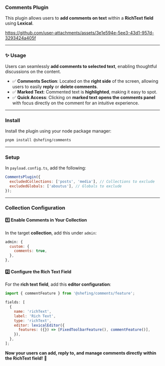 ###  **Comments Plugin**  

This plugin allows users to **add comments on text** within a **RichText field** using **Lexical**.  

https://github.com/user-attachments/assets/3e1e594e-5ee3-43d1-957d-3293424a405f

---

### ✨ **Usage**  

Users can seamlessly **add comments to selected text**, enabling thoughtful discussions on the content.  

- ✅ **Comments Section**: Located on the **right side** of the screen, allowing users to easily **reply** or **delete comments**.  
- ✅ **Marked Text**: Commented text is **highlighted**, making it easy to spot.  
- ✅ **Quick Access**: Clicking on **marked text** **opens the comments panel** with focus directly on the comment for an intuitive experience.  

---

###  **Install**  

Install the plugin using your node package manager:  

```sh
pnpm install @shefing/comments
```

---

###  **Setup**  

In `payload.config.ts`, add the following:  

```javascript
CommentsPlugin({
  excludedCollections: ['posts', 'media'], // Collections to exclude
  excludedGlobals: ['aboutus'], // Globals to exclude
});
```

---

###  **Collection Configuration**  

#### **1️⃣ Enable Comments in Your Collection**  

In the target **collection**, add this under `admin`:  

```javascript
admin: {
  custom: {
    comments: true,
  },
},
```

#### **2️⃣ Configure the Rich Text Field**  

For the **rich text field**, add this **editor configuration**:  

```javascript
import { commentFeature } from '@shefing/comments/feature';

fields: [
  {
    name: 'richText',
    label: 'Rich Text',
    type: 'richText',
    editor: lexicalEditor({
      features: ({}) => [FixedToolbarFeature(), commentFeature()],
    }),
  },
];
```

 **Now your users can add, reply to, and manage comments directly within the RichText field!** 🎉
